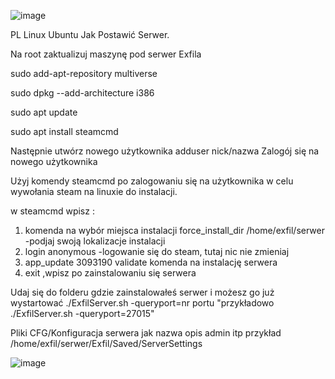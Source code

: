![image](https://github.com/user-attachments/assets/490f33d6-edc5-4214-9177-3fcca5f71407)






PL Linux  Ubuntu Jak Postawić Serwer.

Na root zaktualizuj maszynę pod serwer Exfila

sudo add-apt-repository multiverse

sudo dpkg --add-architecture i386

sudo apt update

sudo apt install steamcmd

Następnie utwórz  nowego użytkownika  adduser nick/nazwa
Zalogój się na nowego użytkownika

Użyj komendy steamcmd po zalogowaniu się na użytkownika w celu wywołania steam na linuxie do instalacji.

w steamcmd wpisz :
1.    komenda na wybór miejsca instalacji  force_install_dir /home/exfil/serwer  -podjaj swoją lokalizacje instalacji
2.    login anonymous -logowanie się do steam, tutaj nic nie zmieniaj
3.    app_update 3093190 validate   komenda na instalację serwera 
4.    exit   ,wpisz po zainstalowaniu się serwera

Udaj się do folderu gdzie zainstalowałeś serwer i możesz go już wystartować 
./ExfilServer.sh -queryport=nr portu  "przykładowo  ./ExfilServer.sh -queryport=27015"


Pliki CFG/Konfiguracja serwera jak nazwa opis admin itp  przykład /home/exfil/serwer/Exfil/Saved/ServerSettings


![image](https://github.com/user-attachments/assets/6064cd8f-7d25-4655-b4b6-522c4895db44)
